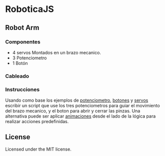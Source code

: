 # RoboticaJS

## Robot Arm

### Componentes
- 4 servos Montados en un brazo mecanico.
- 3 Potenciometro
- 1 Botón

### Cableado

### Instrucciones
Usando como base los ejemplos de [potenciometro](../examples/potentiometer), [botones](../examples/button) y [servos](../examples/servo_motors) escribir un script que use los tres potenciometros para guiar el movimiento del brazo mecanico, y el boton para abrir y cerrar las pinzas. Una alternativa puede ser aplicar [animaciones](../quadpod) desde el lado de la lógica para realizar acciones predefinidas.  

## License
Licensed under the MIT license.
